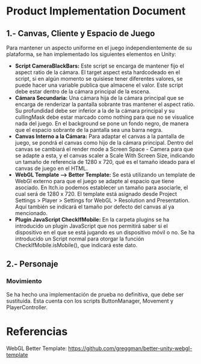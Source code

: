 # Product Implementation Document

## 1.- Canvas, Cliente y Espacio de Juego

Para mantener un aspecto uniforme en el juego independientemente de su plataforma, se han implementado los siguientes elementos en Unity:

 - **Script CameraBlackBars:** Este script se encarga de mantener fijo el aspect ratio de la cámara. El target aspect esta hardcodeado en el script, si en algún momento se quisiese tener diferentes valores, se puede hacer una variable publica que almacene el valor. Este script debe estar dentro de la cámara principal de la escena.
 - **Cámara Secundaria:** Una cámara hija de la cámara principal que se encarga de renderizar la pantalla sobrante tras mantener el aspect ratio. Su profundidad debe ser inferior a la de la cámara principal y su cullingMask debe estar marcado como nothing para que no se visualice nada del juego. En el background se pone un fondo negro, de manera que el espacio sobrante de la pantalla sea una barra negra.
 - **Canvas Interno a la Cámara:** Para adaptar el canvas a la pantalla de juego, se pondrá el canvas como hijo de la cámara principal. Dentro del canvas se cambiará el render mode a Screen Space - Camera para que se adapte a esta, y el canvas scaler a Scale With Screen Size, indicando un tamaño de referencia de 1280 x 720, qué es el tamaño ideado para el canvas de juego en el HTML.
 - **WebGL Template --> Better Template:** Se está utilizando un template de WebGl externo para que el juego se adapte al espacio que tiene asociado. En Itch.io podemos establecer un tamaño para asociarle, el cual será de 1280 x 720. El template está asignado desde Project Settings > Player > Settings for WebGL > Resolution and Presentation. Aquí también se indicará el tamaño por defecto del canvas al ya mencionado.
 - **Plugin JavaScript CheckIfMobile:** En la carpeta plugins se ha introducido un plugin JavaScript que nos permitirá saber si el dispositivo en el que se está jugando es un dispositivo móvil o no. Se ha introducido un Script normal para otorgar la función CheckIfMobile.isMobile(), que indicará este dato.

## 2.- Personaje 

### Movimiento 

Se ha hecho una implementación de prueba no definitiva, que debe ser  sustituida. Esta cuenta con los scripts ButtonManager, Movement y PlayerController.

# Referencias
WebGL Better Template: https://github.com/greggman/better-unity-webgl-template

